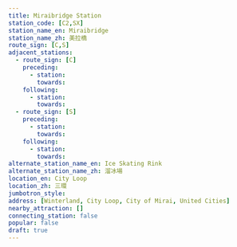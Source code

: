 ```yaml
---
title: Miraibridge Station
station_code: [C2,SX]
station_name_en: Miraibridge
station_name_zh: 美拉橋
route_sign: [C,S]
adjacent_stations:
  - route_sign: [C]
    preceding:
      - station: 
        towards: 
    following:
      - station: 
        towards: 
  - route_sign: [S]
    preceding:
      - station: 
        towards: 
    following:
      - station: 
        towards: 
alternate_station_name_en: Ice Skating Rink
alternate_station_name_zh: 溜冰場
location_en: City Loop
location_zh: 三環
jumbotron_style: 
address: [Winterland, City Loop, City of Mirai, United Cities]
nearby_attraction: []
connecting_station: false
popular: false
draft: true
---
```


